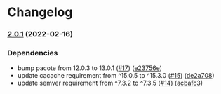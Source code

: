 # Changelog

### [2.0.1](https://www.github.com/npm/metavuln-calculator/compare/v2.0.0...v2.0.1) (2022-02-16)


### Dependencies

* bump pacote from 12.0.3 to 13.0.1 ([#17](https://www.github.com/npm/metavuln-calculator/issues/17)) ([e23756e](https://www.github.com/npm/metavuln-calculator/commit/e23756e834967627c0bc2fe83eaf7cef3962ba83))
* update cacache requirement from ^15.0.5 to ^15.3.0 ([#15](https://www.github.com/npm/metavuln-calculator/issues/15)) ([de2a708](https://www.github.com/npm/metavuln-calculator/commit/de2a70842245af9e1313e2d8c56f9d083a9b41bf))
* update semver requirement from ^7.3.2 to ^7.3.5 ([#14](https://www.github.com/npm/metavuln-calculator/issues/14)) ([acbafc3](https://www.github.com/npm/metavuln-calculator/commit/acbafc38bef0cebf88e262395cb4ed8c752d5e32))
